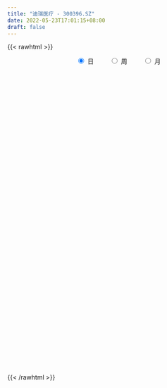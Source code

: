 ```yaml
---
title: "迪瑞医疗 - 300396.SZ"
date: 2022-05-23T17:01:15+08:00
draft: false
---
```

{{< rawhtml >}}
    <div style="text-align: center">
        <label style="padding: 1rem;"><input style="margin-right: .5rem" type="radio" name="period" value="D" checked onclick="period_change(this)">日</label>
        <label style="padding: 1rem;"><input style="margin-right: .5rem" type="radio" name="period" value="W" onclick="period_change(this)">周</label>
        <label style="padding: 1rem;"><input style="margin-right: .5rem" type="radio" name="period" value="M" onclick="period_change(this)">月</label>
    </div>
    <div id="chart" style="height: 700px;"></div> 
    <script type="text/javascript">
        const D_v = [7257.35,6778.0,8360.87,12954.2,11338.51,5155.0,7447.23,4219.0,8432.4,11023.16,9906.34,9368.0,16436.64,13452.0,11888.2,10692.67,8125.2,8620.92,28665.66,11866.35,17125.22,12879.77,15070.94,11634.76,6119.4,5406.65,6970.45,9305.87,8973.33,9279.66,7969.0,8245.27,7601.31,17278.46,8437.0,7790.98,7509.17,7647.89,5688.89,7703.19,12378.0,13039.78,13566.27,7744.97,5694.08,8370.0,5193.8,6069.0,4089.14,6138.2,6860.6,6197.15,11734.6,11663.48,9819.51,7599.2,23285.56,20901.38,32100.63,17534.76,14389.74,11152.2,6080.53,6958.47,11395.2,6858.7,11801.0,10191.74,9791.5,7309.68,5787.73,7986.0,10615.57,13599.67,7096.86,6911.44,6065.73,9034.75,8745.4,8825.59,6358.51,7097.0,9889.01,7315.0,5969.17,4907.74,8774.0,5400.16,21930.8,10942.52,7649.89,9624.45,5212.71,6608.21,4937.0,9986.4,4804.0,7523.0,4534.73,5415.21,3086.0,3855.48,5504.0,3489.25,3346.0,3415.0,6124.5,4088.0,4625.0,6211.0,5059.0,3876.1,11651.18,9709.4,6944.8,12100.5,7566.6,8884.96,5292.2,4414.8,7857.2,6540.76,6964.42,6943.26,6474.1,9912.18,8500.6,4175.0,4758.01,4466.2,6436.0,12172.4,8775.0,23789.41,43878.71,55615.28,74871.55,78359.59,68099.55,44151.08,26091.62,13916.0,18158.59,20166.07,22331.56,14635.12,21937.2,23279.18,11828.48,13537.8,14504.8,11820.0,18371.2,12351.0,10324.2,10756.0,32434.0,71288.46,101052.54,55811.13,42995.81,62057.28,37804.93,39250.35,40119.2,65615.42,57791.72,98259.17,127180.28,104447.66,93974.51,42490.61,183309.33,128972.24,50945.53,41441.0,21321.6,45958.8,41947.32,31629.0,31981.32,25986.0,29240.88,27405.32,14161.8,11184.0,19742.8,17899.0,20532.99,18218.8,16243.18,17036.61,23239.96,36661.71,25512.0,19714.56,16951.4,21208.59,25176.52,16554.79,21955.0,19403.96,19244.1,60788.61,59002.76,41473.96,35714.96,47551.8,25019.9,25851.25,26255.8,15254.95,45141.15,27470.0,21710.6,21550.8,14039.81,16075.8,19222.8,11923.0,12354.0,11806.0,9199.0,7295.6,15511.2,24760.4,12821.6,5713.4,6646.0,9718.4,9605.0,8233.0,12067.2,12371.2,13595.0,10281.1,15547.6,15233.58,11589.1,21252.65,14400.8,12307.44,15358.1,18584.8,14273.0,9590.0,6939.0,7059.37,8822.6,8486.05]
const D_histogram = [0.0,0.00437151,0.0256028467,0.0300075824,0.0010834707,-0.0153653406,-0.0324723956,-0.0396464188,-0.0320105669,-0.0048066202,0.0188817525,0.0297197613,0.0137560744,0.0404985808,0.0637899807,0.0735580837,0.0616875973,0.0467172169,0.1079249121,0.1266201718,0.1548681815,0.1335673225,0.101384671,0.0379466882,-0.0161750307,-0.048819947,-0.0649046952,-0.060684258,-0.0419053246,-0.0531809181,-0.0730091619,-0.0899722663,-0.0753273092,-0.1078374284,-0.1322155268,-0.1486409926,-0.1684547191,-0.1787587048,-0.1827927666,-0.1631235686,-0.1707384083,-0.1627571925,-0.1169683311,-0.0859921716,-0.0670045079,-0.0691371817,-0.0625402922,-0.0532278661,-0.0413038966,-0.020615877,-0.0133411787,-0.012910105,-0.0448414275,-0.0971953075,-0.1236457546,-0.1277248053,-0.0349521708,0.0358840423,0.1057683855,0.1360518798,0.1153660164,0.0686604047,0.0481431416,0.0347952226,0.0080542017,-0.0046380756,0.0195926442,0.0305513982,0.0076585433,0.0094031465,0.0022264322,0.0051453889,0.0129510195,0.0004064615,-0.0082821043,-0.0242902897,-0.0395244963,-0.0514703715,-0.0689079466,-0.0727620353,-0.0651816742,-0.0398342314,0.0062603122,0.0342101673,0.0479677804,0.0615720957,0.0499761186,0.0466915968,0.0927164825,0.1006531591,0.1013021907,0.0939276729,0.0797821242,0.0766303805,0.0663200183,0.032766803,-0.00218317,-0.0234079596,-0.0323113737,-0.0189117264,-0.0081466963,-0.0059605123,0.0022347786,0.0092945205,0.0101458417,0.0000181502,0.0128960203,0.0337452693,0.0379993072,0.0270749401,0.0109770668,0.0001135177,-0.0419997469,-0.0803365259,-0.1173043796,-0.1416362915,-0.1500681366,-0.1305193119,-0.1088381098,-0.0886234052,-0.0906072227,-0.070456245,-0.0398800765,-0.0049197355,0.0194798745,0.0563584091,0.0868714496,0.1033008839,0.102786342,0.1010169959,0.0976855,0.1067285858,0.1049415644,0.1268534157,0.1653723644,0.2182859425,0.3222610016,0.3365453939,0.3103283166,0.2351420321,0.1428790764,0.0814379653,0.0257580277,-0.0094109054,-0.0483659977,-0.0805219121,-0.0771909163,-0.0682086878,-0.071954194,-0.0903367969,-0.090558864,-0.0868383358,-0.1023417849,-0.1231048868,-0.1323939107,-0.1164717372,-0.1331801253,-0.0976855081,0.0020760852,0.057112495,0.0887588753,0.1415360051,0.1687303338,0.1697834201,0.1801747489,0.2158853743,0.2044748072,0.2121631354,0.2692262819,0.2789649757,0.1321744856,0.0529360894,0.1368575174,0.0420026521,-0.0643025185,-0.1765325038,-0.2466234622,-0.2681971604,-0.2301773798,-0.214986251,-0.2035610228,-0.1722949785,-0.1777026654,-0.2092372963,-0.2154508463,-0.2068913826,-0.1686279817,-0.1599551164,-0.1169504404,-0.0767512555,-0.0549209367,-0.0264777736,-0.0316965657,0.0106167018,0.0606963386,0.0924585362,0.1102257825,0.1174004727,0.1109104989,0.0793506136,0.0061093632,-0.0587989778,-0.0415574819,0.0474246594,0.0910840967,0.0495948279,-0.0010824426,0.0281034416,0.0470397276,0.0724917656,0.0347960957,0.0187678552,0.0381776198,-0.0010773468,-0.035475013,-0.0317589951,-0.0246981253,-0.0420198599,-0.0704294496,-0.0715918829,-0.1026772886,-0.1244890209,-0.1467191714,-0.136441179,-0.1047391716,-0.0393341507,-0.0301722127,-0.0279559161,-0.017381945,-0.0237822392,-0.0602154312,-0.0859839351,-0.1756351768,-0.2344947129,-0.2334203845,-0.2402536946,-0.172003656,-0.0885965265,-0.0209194653,0.0723270052,0.1261309497,0.1540196432,0.1670430294,0.1990418221,0.1865579315,0.1534423227,0.1247358174,0.0949079841,0.0842317563,0.0993287775]
const D_fast = [0.0,0.0054643875,0.0330964359,0.0450030672,0.0163498231,-0.0039403234,-0.0291654772,-0.0462511051,-0.0466178949,-0.0206156033,0.0077932076,0.0260611567,0.0135364883,0.05040364,0.089642535,0.1178001589,0.1213515718,0.1180604957,0.206249419,0.2565997216,0.3235647767,0.3356557483,0.3288192646,0.2748679538,0.2167024772,0.1718525742,0.1395416521,0.1285910249,0.1368936272,0.1123228042,0.0742422698,0.0347860988,0.0305992287,-0.0288702477,-0.0863022277,-0.1398879417,-0.2018153479,-0.2568090098,-0.3065412633,-0.3276529575,-0.3779523993,-0.4106604816,-0.394113703,-0.3846355864,-0.3823990496,-0.4018160188,-0.4108542024,-0.4148487429,-0.4132507475,-0.3977166971,-0.3937772935,-0.3965737461,-0.4397154255,-0.5163681324,-0.573730018,-0.6097402702,-0.5257056783,-0.4458984547,-0.3495720151,-0.2852755508,-0.2771199101,-0.3066604206,-0.3151418984,-0.3197910117,-0.3445184822,-0.3583702783,-0.3292413975,-0.310644794,-0.331623013,-0.3275276232,-0.3341477295,-0.3299424255,-0.3188990401,-0.3313419827,-0.3421010746,-0.3641818324,-0.3892971631,-0.4141106311,-0.4487751929,-0.4708197904,-0.4795348478,-0.4641459629,-0.4164863412,-0.3799839443,-0.3542343861,-0.3252370469,-0.3243389943,-0.315950617,-0.2467466106,-0.2136466443,-0.187672065,-0.1715646645,-0.1657646822,-0.1497588308,-0.1434891884,-0.1688507029,-0.2043464684,-0.231423248,-0.2484045055,-0.2397327898,-0.2310044338,-0.2303083778,-0.2215543923,-0.2121710203,-0.2087832386,-0.2189063926,-0.2028045174,-0.1735189511,-0.1597650864,-0.1639207184,-0.1772743251,-0.1881094947,-0.240722696,-0.2991436065,-0.3654375551,-0.4251785398,-0.4711274192,-0.4842084224,-0.4897367478,-0.4916778944,-0.5163135177,-0.5137766012,-0.4931704518,-0.4594400448,-0.430170466,-0.3792023293,-0.3269714263,-0.284716771,-0.2595347274,-0.2360498246,-0.2149599455,-0.1792347132,-0.1547863435,-0.1011611383,-0.0212990985,0.0861859652,0.2707262747,0.3691470155,0.4205120174,0.4041112409,0.3475680543,0.3064864345,0.2572460038,0.2197243444,0.1686777526,0.1163913602,0.1004246269,0.0923546835,0.0706206289,0.0296538267,0.0067920436,-0.0111970121,-0.0522859074,-0.1038252311,-0.1462127327,-0.1594084934,-0.2094119128,-0.1983386727,-0.098058058,-0.0287435245,0.0250925747,0.1132537056,0.1826306179,0.2261295592,0.2815645752,0.3712465441,0.4109546789,0.4716837909,0.5960535079,0.6755334456,0.5617865769,0.4957822031,0.6139180105,0.5295638082,0.407183008,0.2508198966,0.1190730727,0.0304500844,0.01092552,-0.0276299139,-0.0670949414,-0.0789026417,-0.128735995,-0.21257995,-0.2726562115,-0.3158195935,-0.319713188,-0.3510291018,-0.337262036,-0.3162506649,-0.3081505802,-0.2863268606,-0.2994697941,-0.2545023512,-0.1892486298,-0.1343717981,-0.0890481061,-0.0525232978,-0.0312856468,-0.0430078788,-0.1147217883,-0.1943298738,-0.1874777484,-0.0866394422,-0.0202089807,-0.0492995425,-0.1002474237,-0.0640356791,-0.0333394612,0.0102355182,-0.0187611278,-0.0300974046,-0.001143235,-0.0406675382,-0.0839339577,-0.0881576885,-0.0872713501,-0.1150980497,-0.1611150018,-0.1801754058,-0.2369301337,-0.2898641212,-0.3487740645,-0.3726063669,-0.3670891524,-0.3115176691,-0.3098987843,-0.3146714668,-0.3084429819,-0.3207888359,-0.3722758857,-0.4195403733,-0.5531004093,-0.6705836236,-0.7278643913,-0.794761125,-0.7695120005,-0.7082540026,-0.6458068077,-0.5344785859,-0.449141904,-0.3827482997,-0.3279641561,-0.2462049079,-0.2120493157,-0.2068043438,-0.2043268947,-0.2104277321,-0.2000460208,-0.1601168052]
const D_slow = [0.0,0.0010928775,0.0074935892,0.0149954848,0.0152663524,0.0114250173,0.0033069184,-0.0066046863,-0.014607328,-0.0158089831,-0.011088545,-0.0036586046,-0.000219586,0.0099050592,0.0258525543,0.0442420753,0.0596639746,0.0713432788,0.0983245068,0.1299795498,0.1686965952,0.2020884258,0.2274345936,0.2369212656,0.2328775079,0.2206725212,0.2044463474,0.1892752829,0.1787989517,0.1655037222,0.1472514317,0.1247583652,0.1059265379,0.0789671808,0.0459132991,0.0087530509,-0.0333606289,-0.078050305,-0.1237484967,-0.1645293889,-0.2072139909,-0.2479032891,-0.2771453719,-0.2986434148,-0.3153945417,-0.3326788372,-0.3483139102,-0.3616208767,-0.3719468509,-0.3771008201,-0.3804361148,-0.3836636411,-0.3948739979,-0.4191728248,-0.4500842635,-0.4820154648,-0.4907535075,-0.4817824969,-0.4553404006,-0.4213274306,-0.3924859265,-0.3753208253,-0.3632850399,-0.3545862343,-0.3525726839,-0.3537322028,-0.3488340417,-0.3411961922,-0.3392815563,-0.3369307697,-0.3363741617,-0.3350878144,-0.3318500596,-0.3317484442,-0.3338189703,-0.3398915427,-0.3497726668,-0.3626402596,-0.3798672463,-0.3980577551,-0.4143531737,-0.4243117315,-0.4227466535,-0.4141941116,-0.4022021665,-0.3868091426,-0.3743151129,-0.3626422137,-0.3394630931,-0.3142998034,-0.2889742557,-0.2654923374,-0.2455468064,-0.2263892113,-0.2098092067,-0.201617506,-0.2021632984,-0.2080152883,-0.2160931318,-0.2208210634,-0.2228577375,-0.2243478655,-0.2237891709,-0.2214655408,-0.2189290803,-0.2189245428,-0.2157005377,-0.2072642204,-0.1977643936,-0.1909956586,-0.1882513919,-0.1882230124,-0.1987229492,-0.2188070806,-0.2481331755,-0.2835422484,-0.3210592825,-0.3536891105,-0.380898638,-0.4030544893,-0.4257062949,-0.4433203562,-0.4532903753,-0.4545203092,-0.4496503406,-0.4355607383,-0.4138428759,-0.3880176549,-0.3623210694,-0.3370668205,-0.3126454455,-0.285963299,-0.2597279079,-0.228014554,-0.1866714629,-0.1320999773,-0.0515347269,0.0326016216,0.1101837007,0.1689692088,0.2046889779,0.2250484692,0.2314879761,0.2291352498,0.2170437504,0.1969132723,0.1776155432,0.1605633713,0.1425748228,0.1199906236,0.0973509076,0.0756413236,0.0500558774,0.0192796557,-0.0138188219,-0.0429367562,-0.0762317876,-0.1006531646,-0.1001341433,-0.0858560195,-0.0636663007,-0.0282822994,0.013900284,0.0563461391,0.1013898263,0.1553611699,0.2064798717,0.2595206555,0.326827226,0.3965684699,0.4296120913,0.4428461137,0.477060493,0.487561156,0.4714855264,0.4273524005,0.3656965349,0.2986472448,0.2411028998,0.1873563371,0.1364660814,0.0933923368,0.0489666704,-0.0033426537,-0.0572053652,-0.1089282109,-0.1510852063,-0.1910739854,-0.2203115955,-0.2394994094,-0.2532296436,-0.259849087,-0.2677732284,-0.265119053,-0.2499449683,-0.2268303343,-0.1992738886,-0.1699237705,-0.1421961457,-0.1223584924,-0.1208311515,-0.135530896,-0.1459202665,-0.1340641016,-0.1112930774,-0.0988943705,-0.0991649811,-0.0921391207,-0.0803791888,-0.0622562474,-0.0535572235,-0.0488652597,-0.0393208548,-0.0395901915,-0.0484589447,-0.0563986935,-0.0625732248,-0.0730781898,-0.0906855522,-0.1085835229,-0.134252845,-0.1653751003,-0.2020548931,-0.2361651879,-0.2623499808,-0.2721835184,-0.2797265716,-0.2867155507,-0.2910610369,-0.2970065967,-0.3120604545,-0.3335564383,-0.3774652325,-0.4360889107,-0.4944440068,-0.5545074305,-0.5975083445,-0.6196574761,-0.6248873424,-0.6068055911,-0.5752728537,-0.5367679429,-0.4950071855,-0.44524673,-0.3986072472,-0.3602466665,-0.3290627121,-0.3053357161,-0.284277777,-0.2594455827]
const D_data = [['2021-05-12', 20.9697, 21.1654, 20.725, 21.2143],['2021-05-13', 21.0382, 21.2339, 20.862, 21.4687],['2021-05-14', 21.3219, 21.5274, 21.136, 21.6448],['2021-05-17', 21.4687, 21.41, 21.2143, 21.8014],['2021-05-18', 21.41, 20.9403, 20.5489, 21.4296],['2021-05-19', 21.0969, 20.9697, 20.7152, 21.0969],['2021-05-20', 20.9599, 20.8522, 20.8033, 21.2143],['2021-05-21', 20.8522, 20.8816, 20.8229, 21.0969],['2021-05-24', 20.8816, 21.0382, 20.7152, 21.3317],['2021-05-25', 20.9501, 21.3611, 20.9501, 21.4785],['2021-05-26', 21.4589, 21.4589, 21.3317, 21.8112],['2021-05-27', 21.4883, 21.41, 21.3709, 21.6448],['2021-05-28', 21.5372, 21.0773, 21.0186, 21.8405],['2021-05-31', 21.0773, 21.6644, 20.9697, 21.7133],['2021-06-01', 21.8503, 21.8014, 21.6253, 21.8699],['2021-06-02', 21.821, 21.7818, 21.6448, 21.9775],['2021-06-03', 21.8405, 21.5666, 21.5274, 21.8699],['2021-06-04', 21.5763, 21.5078, 21.136, 21.821],['2021-06-07', 21.7231, 22.6625, 21.5763, 22.8876],['2021-06-08', 22.6234, 22.457, 22.2222, 22.6527],['2021-06-09', 22.457, 22.8386, 22.1243, 23.0833],['2021-06-10', 22.8876, 22.3787, 22.2417, 22.9463],['2021-06-11', 22.32, 22.2222, 21.7525, 22.4864],['2021-06-15', 22.2, 21.66, 21.58, 22.29],['2021-06-16', 21.55, 21.5, 21.49, 21.89],['2021-06-17', 21.57, 21.54, 21.33, 21.63],['2021-06-18', 21.45, 21.6, 21.41, 21.74],['2021-06-21', 21.59, 21.8, 21.35, 21.95],['2021-06-22', 21.96, 22.03, 21.61, 22.27],['2021-06-23', 22.09, 21.66, 21.63, 22.09],['2021-06-24', 21.59, 21.44, 21.34, 21.6],['2021-06-25', 21.34, 21.33, 21.2, 21.43],['2021-06-28', 21.54, 21.67, 21.23, 21.78],['2021-06-29', 21.65, 20.97, 20.8, 21.8],['2021-06-30', 20.97, 20.83, 20.71, 21.05],['2021-07-01', 20.83, 20.71, 20.62, 21.03],['2021-07-02', 20.64, 20.44, 20.28, 20.72],['2021-07-05', 20.51, 20.33, 20.08, 20.63],['2021-07-06', 20.28, 20.21, 20.11, 20.36],['2021-07-07', 20.25, 20.39, 20.2, 20.73],['2021-07-08', 20.45, 19.92, 19.89, 20.45],['2021-07-09', 19.92, 19.95, 19.69, 20.04],['2021-07-12', 19.96, 20.42, 19.87, 20.65],['2021-07-13', 20.49, 20.32, 20.2, 20.56],['2021-07-14', 20.45, 20.2, 20.16, 20.45],['2021-07-15', 20.26, 19.88, 19.8, 20.26],['2021-07-16', 19.88, 19.9, 19.8, 20.04],['2021-07-19', 19.81, 19.88, 19.41, 20.22],['2021-07-20', 19.95, 19.88, 19.73, 19.95],['2021-07-21', 19.88, 20.0, 19.84, 20.16],['2021-07-22', 20.01, 19.84, 19.7, 20.01],['2021-07-23', 19.72, 19.71, 19.7, 19.84],['2021-07-26', 19.62, 19.14, 18.75, 19.7],['2021-07-27', 19.14, 18.54, 18.4, 19.14],['2021-07-28', 18.54, 18.5, 18.01, 18.75],['2021-07-29', 18.4, 18.53, 18.4, 18.79],['2021-07-30', 18.5, 19.85, 18.13, 20.17],['2021-08-02', 19.97, 19.95, 19.55, 20.33],['2021-08-03', 19.74, 20.31, 19.58, 20.72],['2021-08-04', 20.35, 20.12, 19.75, 20.35],['2021-08-05', 19.98, 19.55, 19.5, 20.23],['2021-08-06', 19.6, 19.06, 18.88, 19.61],['2021-08-09', 18.93, 19.2, 18.93, 19.29],['2021-08-10', 19.2, 19.18, 18.97, 19.2],['2021-08-11', 19.18, 18.87, 18.87, 19.18],['2021-08-12', 18.81, 18.89, 18.78, 19.07],['2021-08-13', 19.05, 19.34, 18.89, 19.45],['2021-08-16', 19.34, 19.24, 19.0, 19.39],['2021-08-17', 19.3, 18.75, 18.7, 19.3],['2021-08-18', 18.65, 18.96, 18.52, 19.0],['2021-08-19', 18.95, 18.79, 18.74, 19.06],['2021-08-20', 18.65, 18.86, 18.35, 18.95],['2021-08-23', 18.86, 18.91, 18.61, 19.08],['2021-08-24', 18.7, 18.6, 18.43, 18.9],['2021-08-25', 18.51, 18.54, 18.4, 18.69],['2021-08-26', 18.52, 18.32, 18.26, 18.61],['2021-08-27', 18.33, 18.17, 18.1, 18.34],['2021-08-30', 18.15, 18.05, 17.99, 18.25],['2021-08-31', 17.95, 17.8, 17.58, 18.08],['2021-09-01', 17.74, 17.8, 17.48, 17.88],['2021-09-02', 17.76, 17.84, 17.66, 17.92],['2021-09-03', 17.84, 18.05, 17.7, 18.12],['2021-09-06', 18.04, 18.43, 17.92, 18.55],['2021-09-07', 18.37, 18.36, 18.19, 18.45],['2021-09-08', 18.35, 18.27, 18.2, 18.45],['2021-09-09', 18.24, 18.33, 18.24, 18.44],['2021-09-10', 18.31, 18.01, 17.91, 18.32],['2021-09-13', 18.01, 18.06, 17.97, 18.25],['2021-09-14', 18.14, 18.8, 18.13, 18.95],['2021-09-15', 18.8, 18.5, 18.34, 18.8],['2021-09-16', 18.78, 18.47, 18.36, 18.78],['2021-09-17', 18.5, 18.39, 18.1, 18.53],['2021-09-22', 18.18, 18.28, 18.13, 18.47],['2021-09-23', 18.2, 18.4, 18.2, 18.46],['2021-09-24', 18.57, 18.3, 18.18, 18.58],['2021-09-27', 18.3, 17.9, 17.8, 18.35],['2021-09-28', 17.9, 17.68, 17.63, 18.07],['2021-09-29', 18.17, 17.66, 17.3, 18.17],['2021-09-30', 17.56, 17.68, 17.56, 17.98],['2021-10-08', 17.68, 17.92, 17.64, 18.05],['2021-10-11', 17.99, 17.91, 17.8, 18.1],['2021-10-12', 17.89, 17.8, 17.67, 17.92],['2021-10-13', 17.78, 17.87, 17.48, 17.95],['2021-10-14', 17.8, 17.87, 17.65, 18.08],['2021-10-15', 17.86, 17.79, 17.65, 17.86],['2021-10-18', 17.63, 17.6, 17.49, 17.78],['2021-10-19', 17.51, 17.87, 17.51, 18.15],['2021-10-20', 17.99, 18.05, 17.76, 18.05],['2021-10-21', 18.05, 17.91, 17.86, 18.08],['2021-10-22', 17.91, 17.7, 17.55, 17.92],['2021-10-25', 17.7, 17.55, 17.4, 17.85],['2021-10-26', 17.55, 17.52, 17.42, 17.58],['2021-10-27', 17.64, 16.94, 16.62, 17.64],['2021-10-28', 16.9, 16.69, 16.31, 16.9],['2021-10-29', 16.72, 16.39, 16.32, 16.77],['2021-11-01', 16.39, 16.24, 16.01, 16.47],['2021-11-02', 16.2, 16.19, 16.1, 16.47],['2021-11-03', 16.19, 16.41, 16.11, 16.6],['2021-11-04', 16.37, 16.4, 16.2, 16.46],['2021-11-05', 16.47, 16.36, 16.31, 16.5],['2021-11-08', 16.36, 16.0, 15.98, 16.37],['2021-11-09', 16.0, 16.2, 15.9, 16.23],['2021-11-10', 16.22, 16.36, 16.0, 16.37],['2021-11-11', 16.21, 16.51, 16.21, 16.51],['2021-11-12', 16.51, 16.48, 16.36, 16.53],['2021-11-15', 16.53, 16.77, 16.39, 16.87],['2021-11-16', 16.8, 16.87, 16.71, 17.04],['2021-11-17', 16.82, 16.84, 16.7, 16.9],['2021-11-18', 16.71, 16.7, 16.68, 16.87],['2021-11-19', 16.7, 16.71, 16.57, 16.8],['2021-11-22', 16.8, 16.71, 16.57, 16.9],['2021-11-23', 16.72, 16.92, 16.72, 17.15],['2021-11-24', 17.0, 16.85, 16.64, 17.0],['2021-11-25', 16.88, 17.26, 16.85, 17.44],['2021-11-26', 17.24, 17.72, 16.68, 18.07],['2021-11-29', 18.28, 18.28, 17.66, 18.79],['2021-11-30', 17.9, 19.55, 17.68, 19.8],['2021-12-01', 19.2, 19.01, 19.0, 20.41],['2021-12-02', 19.06, 18.74, 18.65, 20.2],['2021-12-03', 18.4, 18.09, 17.99, 18.7],['2021-12-06', 18.05, 17.6, 17.58, 18.28],['2021-12-07', 17.6, 17.69, 17.49, 17.86],['2021-12-08', 17.59, 17.52, 17.24, 17.68],['2021-12-09', 17.51, 17.57, 17.4, 17.85],['2021-12-10', 17.55, 17.33, 17.21, 17.56],['2021-12-13', 17.47, 17.2, 17.17, 17.47],['2021-12-14', 17.3, 17.53, 17.24, 17.69],['2021-12-15', 17.57, 17.6, 17.24, 17.69],['2021-12-16', 17.44, 17.42, 17.33, 17.57],['2021-12-17', 17.51, 17.13, 17.08, 17.52],['2021-12-20', 17.12, 17.25, 17.11, 17.49],['2021-12-21', 17.33, 17.25, 16.95, 17.43],['2021-12-22', 17.0, 16.91, 16.77, 17.12],['2021-12-23', 16.83, 16.66, 16.58, 16.99],['2021-12-24', 16.7, 16.62, 16.55, 16.91],['2021-12-27', 16.63, 16.85, 16.52, 17.05],['2021-12-28', 16.93, 16.33, 16.29, 17.03],['2021-12-29', 16.4, 16.93, 16.36, 17.73],['2021-12-30', 17.0, 18.05, 17.0, 18.47],['2021-12-31', 18.5, 17.92, 17.73, 18.56],['2022-01-04', 17.73, 17.91, 17.59, 18.15],['2022-01-05', 17.83, 18.49, 17.37, 18.51],['2022-01-06', 18.28, 18.51, 18.21, 18.71],['2022-01-07', 18.41, 18.4, 18.3, 19.0],['2022-01-10', 18.5, 18.7, 18.5, 19.16],['2022-01-11', 18.6, 19.32, 18.31, 19.5],['2022-01-12', 19.16, 18.99, 18.59, 19.55],['2022-01-13', 19.32, 19.42, 19.11, 20.21],['2022-01-14', 19.15, 20.45, 19.01, 21.0],['2022-01-17', 21.34, 20.31, 19.85, 21.7],['2022-01-18', 19.62, 18.2, 18.13, 19.65],['2022-01-19', 17.93, 18.57, 17.87, 18.64],['2022-01-20', 18.9, 20.77, 18.75, 22.28],['2022-01-21', 19.6, 18.64, 18.58, 19.8],['2022-01-24', 18.5, 18.01, 17.92, 18.83],['2022-01-25', 17.81, 17.31, 17.2, 18.07],['2022-01-26', 17.43, 17.23, 17.12, 17.68],['2022-01-27', 17.35, 17.43, 16.8, 17.99],['2022-01-28', 17.53, 18.06, 17.3, 18.35],['2022-02-07', 18.06, 17.77, 17.61, 18.33],['2022-02-08', 17.71, 17.65, 17.28, 17.94],['2022-02-09', 17.55, 17.88, 17.45, 17.89],['2022-02-10', 17.84, 17.36, 17.2, 17.84],['2022-02-11', 17.23, 16.78, 16.71, 17.33],['2022-02-14', 16.52, 16.82, 16.51, 17.08],['2022-02-15', 16.72, 16.83, 16.61, 16.95],['2022-02-16', 16.83, 17.16, 16.81, 17.28],['2022-02-17', 17.07, 16.76, 16.7, 17.22],['2022-02-18', 16.71, 17.19, 16.65, 17.37],['2022-02-21', 17.18, 17.27, 16.93, 17.36],['2022-02-22', 17.13, 17.12, 16.84, 17.26],['2022-02-23', 17.05, 17.27, 17.03, 17.43],['2022-02-24', 17.27, 16.85, 16.72, 17.37],['2022-02-25', 17.06, 17.5, 17.01, 17.72],['2022-02-28', 17.45, 17.84, 17.22, 17.85],['2022-03-01', 17.84, 17.86, 17.51, 17.99],['2022-03-02', 17.72, 17.87, 17.54, 18.11],['2022-03-03', 17.87, 17.87, 17.76, 18.09],['2022-03-04', 17.9, 17.77, 17.63, 18.28],['2022-03-07', 17.75, 17.41, 17.33, 17.89],['2022-03-08', 17.41, 16.62, 16.56, 17.61],['2022-03-09', 16.62, 16.31, 15.71, 16.83],['2022-03-10', 16.6, 17.15, 16.59, 17.29],['2022-03-11', 17.05, 18.32, 17.05, 18.52],['2022-03-14', 18.9, 18.15, 17.86, 18.9],['2022-03-15', 18.26, 17.13, 17.0, 18.26],['2022-03-16', 17.26, 16.77, 16.1, 17.46],['2022-03-17', 16.85, 17.71, 16.85, 18.1],['2022-03-18', 17.47, 17.73, 17.42, 17.9],['2022-03-21', 17.7, 17.97, 17.4, 18.18],['2022-03-22', 17.96, 17.18, 16.96, 17.96],['2022-03-23', 17.16, 17.32, 17.05, 17.41],['2022-03-24', 17.21, 17.79, 16.84, 18.02],['2022-03-25', 17.7, 17.01, 17.01, 17.78],['2022-03-28', 17.1, 16.85, 16.46, 17.1],['2022-03-29', 17.0, 17.21, 16.71, 17.43],['2022-03-30', 17.36, 17.25, 16.88, 17.36],['2022-03-31', 17.11, 16.88, 16.85, 17.28],['2022-04-01', 16.9, 16.56, 16.49, 16.9],['2022-04-06', 16.67, 16.75, 16.64, 16.97],['2022-04-07', 16.73, 16.2, 16.18, 16.78],['2022-04-08', 16.41, 16.06, 15.91, 16.42],['2022-04-11', 16.14, 15.8, 15.64, 16.14],['2022-04-12', 15.79, 16.03, 15.63, 16.03],['2022-04-13', 15.89, 16.28, 15.64, 16.53],['2022-04-14', 16.38, 16.87, 16.07, 17.08],['2022-04-15', 16.84, 16.3, 16.25, 16.84],['2022-04-18', 16.34, 16.18, 16.02, 16.34],['2022-04-19', 16.28, 16.26, 16.01, 16.3],['2022-04-20', 16.28, 16.0, 15.91, 16.3],['2022-04-21', 16.0, 15.43, 15.37, 16.09],['2022-04-22', 15.43, 15.29, 15.07, 15.55],['2022-04-25', 15.2, 14.02, 14.0, 15.21],['2022-04-26', 14.0, 13.78, 13.71, 14.22],['2022-04-27', 13.75, 14.12, 13.35, 14.32],['2022-04-28', 14.01, 13.74, 13.56, 14.19],['2022-04-29', 13.99, 14.6, 13.9, 14.76],['2022-05-05', 14.7, 15.01, 14.3, 15.24],['2022-05-06', 14.7, 15.09, 14.61, 15.31],['2022-05-09', 15.49, 15.78, 15.04, 15.91],['2022-05-10', 15.59, 15.68, 15.48, 15.82],['2022-05-11', 15.73, 15.61, 15.57, 16.06],['2022-05-12', 15.39, 15.59, 15.28, 15.73],['2022-05-13', 16.08, 16.03, 15.62, 16.27],['2022-05-16', 16.48, 15.62, 15.59, 16.48],['2022-05-17', 15.79, 15.32, 15.17, 15.79],['2022-05-18', 15.42, 15.27, 15.11, 15.44],['2022-05-19', 15.15, 15.14, 15.0, 15.16],['2022-05-20', 15.14, 15.3, 15.13, 15.37],['2022-05-23', 15.4, 15.67, 15.31, 15.67]]
const W_v = [45630.07,32357.53,26898.98,20586.28,35195.85,40910.18,35594.73,38157.93,47489.53,43925.54,26233.38,33865.54,91803.26,76833.07,50544.34,60038.04,47254.27,46877.12,44563.03,23113.9,27931.21,18345.62,17302.21,118154.53,139553.74,77762.13,72252.3,47717.92,52246.21,44372.6,19269.09,7438.74,30432.86,43533.18,35290.06,42192.91,51729.33,38846.84,62875.53,58247.49,51699.14,28830.8,73887.08,50723.6,75374.75,71864.24,57143.26,50953.88,151427.48,72634.19,57273.7,56503.14,73343.72,54550.65,49254.79,33758.01,27367.25,27755.79,60483.7,44724.66,26206.08,35327.32,82201.23,151297.16,192534.28,146611.76,147921.81,118907.47,122634.24,113250.55,60114.91,95860.0,53889.26,67769.19,44834.35,23296.67,47055.57,43250.75,50500.61,75213.55,101459.34,107435.19,144359.7,164145.5,109793.08,96380.31,88423.86,117474.66,181557.37,124601.51,135271.23,80695.29,138399.23,120853.6,82159.43,55386.9,45223.08,58208.03,96978.38,78561.17,80923.62,99605.48,90316.97,55415.41,59373.87,54106.3,70700.43,84357.8,113251.17,137408.76,80802.45,103467.72,73503.57,9838.24,56541.93,101210.52,120646.67,92525.03,129999.22,131284.96,274291.3,229032.93,131948.07,130781.98,162013.78,141103.85,129942.25,196169.58,352822.47,267458.29,394418.99,227519.37,419160.47,552933.3199999999,358318.95,259903.01,236520.18,354258.6,322136.84,205456.61,292621.84,312288.59,118761.72,171736.02,231021.65,210915.34,183970.93,299588.41,223723.06,244529.78,152694.88,492203.76,364526.35,409367.56,251672.67,193561.72,278296.86,172067.27,41533.9,339310.75,155892.15,109517.53,145620.05,134108.52,59279.2,26736.0,180244.66,174178.8,122337.42,98938.28,77652.48,71684.63,74185.67,71744.2,78091.32,62621.95,72204.05,40633.24,84501.37,117380.14,109461.2,87593.14,78284.93,31779.8,27867.88,74846.66,49622.8,52753.66,49999.14,98535.83,94489.06,71934.49,58976.59,78266.06,214093.87,59400.77,44752.16,41113.94,55166.54,52778.99,85607.94,30131.26,43773.13,48616.92,46457.75,40569.12,29354.09,64102.35,96078.71,43093.9,41066.65,44289.27,40061.25,36854.92,55547.82,16757.92,26848.13,5415.21,19280.73,24463.5,37240.48,38259.06,34779.74,31811.99,95051.52,321097.05,100663.84,85217.78,67371.2,271342.13,182108.37,388965.79,553194.35,201614.25,146242.52,83520.59,111400.26,108563.07,137946.46,208763.38,139973.15,92599.81,36083.0,69587.8,39915.8,63862.1,26822.68,81903.79,46683.97,8486.05]
const W_histogram = [0.0,-0.0892426211,-0.1140866049,-0.122882444,-0.08073714,-0.0365573984,-0.0202024005,0.0396065755,0.0832784142,0.1780594414,0.1900211042,0.1941321354,0.2553590423,0.2981711068,0.318227319,0.3461244893,0.3458354581,0.3241201177,0.2339746866,0.1499117518,0.0438723435,-0.0134233523,-0.0547150704,0.0656021426,0.2008051858,0.2047588344,0.1553023947,0.0623296505,-0.0870226727,-0.2597091454,-0.3229195909,-0.344644299,-0.3119004251,-0.206219226,-0.1620707539,-0.1929345759,-0.0507941321,0.0136294731,0.1403903932,0.1194454902,0.1905420365,0.2199511434,0.2321394949,0.2015103437,0.1430269404,-0.0442811421,-0.1943388992,-0.3265434215,-0.5695798821,-0.6650985413,-0.7396881449,-0.675471733,-0.5957381735,-0.4994897835,-0.4976738602,-0.407501061,-0.3798265695,-0.3360693916,-0.3125798078,-0.2530835437,-0.2101796293,-0.1434204593,0.0269835081,-0.1921745882,-0.3847826144,-0.4681146599,-0.4414942351,-0.403987078,-0.2754413479,-0.2250419492,-0.1615006368,-0.0902855313,-0.0604182748,-0.0482904762,-0.0508065518,-0.011218443,0.0461113014,0.0994338763,0.1586335459,0.2408731588,0.3014676437,0.3782573401,0.4777197722,0.5412602592,0.5879318543,0.6268424834,0.628000286,0.6676550528,0.7176276552,0.7529960578,0.6999910717,0.6642224201,0.5597696625,0.415260642,0.2540482016,0.1426135332,-0.00596103,-0.1022568357,-0.0536926557,-0.0064841165,0.0270443918,0.1124333935,0.0785017233,0.0305856472,-0.0590594943,-0.1340133431,-0.1149481437,-0.0822549401,-0.0840533322,-0.0223389551,0.0106887437,-0.0431557225,-0.1210682615,-0.1730810018,-0.139815523,-0.0990883467,-0.1001445776,-0.1026959631,-0.0508824247,-0.0567091711,0.0281171789,-0.0251795975,-0.0553863553,-0.0504890745,-0.0194551277,0.0172204317,0.0212894615,0.0956060747,0.1933547045,0.1250521237,0.1390793989,0.0919570529,0.1924926238,0.345068574,0.3975820487,0.3135262408,0.2159183067,0.2908392147,0.1690134822,0.1282363018,0.0644163651,-0.0143107301,-0.0737987021,-0.0038097944,0.1119359379,0.1505467164,0.2604119521,0.4572398392,0.6216603142,0.6414476961,0.7360698175,0.76479832,0.8039238617,0.6071450717,0.3713442324,0.250624445,0.1041269252,0.0238494388,-0.0357469264,-0.2234285984,-0.3292981959,-0.4387839314,-0.38955578,-0.323092239,-0.3066540816,-0.2680310901,-0.192557656,-0.1793188878,-0.2428338651,-0.2706419517,-0.3208308409,-0.4097842779,-0.4918402503,-0.450491253,-0.5221482251,-0.6059925088,-0.6267455097,-0.6173078158,-0.5530628698,-0.4016196937,-0.2075428083,-0.2799547104,-0.4181703461,-0.4770234673,-0.4732182712,-0.4779729929,-0.4661475342,-0.487196123,-0.4017445396,-0.2150118041,-0.0771367878,0.0480479462,0.0799195761,0.1538660305,0.2299693905,0.1355556047,0.088781127,0.0191622996,-0.0074665002,0.0092473471,0.0703481167,0.0706077189,0.0550352992,-0.0093363813,-0.0753716781,-0.1107364587,-0.1337057558,-0.1263371439,-0.1594020727,-0.1474284335,-0.1560185755,-0.1900934993,-0.2015461969,-0.1926545744,-0.1442351222,-0.1032441808,-0.1026461463,-0.0722798111,-0.0482949306,-0.0269043687,-0.0860574335,-0.1107100298,-0.1026210907,-0.06718059,0.0334763861,0.1288135761,0.1434111419,0.1420484757,0.1106464455,0.177320256,0.2492363192,0.420293838,0.3972300658,0.3312942289,0.1965160268,0.1330580121,0.1109436505,0.1130963915,0.1479576085,0.1284030198,0.0671777895,0.0001213934,-0.0702658171,-0.0916656825,-0.1608025679,-0.2354476687,-0.2337907167,-0.1551451711,-0.1385892876,-0.0913025848]
const W_fast = [0.0,-0.1115532764,-0.1649189114,-0.2044353615,-0.1824743425,-0.1474339505,-0.1361295527,-0.0664189328,-0.0019274906,0.137368397,0.1968353358,0.2494794008,0.3745460683,0.4919009095,0.5915139514,0.705942244,0.7921120774,0.8514267664,0.8197750069,0.7731900101,0.6781186877,0.6174671538,0.5624966682,0.6992144168,0.8846187565,0.9397621137,0.9291312726,0.851740941,0.6806329497,0.4430191907,0.2990788474,0.1911930645,0.1459618322,0.2000882247,0.2037190083,0.1246215424,0.2540634532,0.3218944266,0.4837529451,0.4926694146,0.61140147,0.6957983628,0.766021588,0.7857700228,0.7630433546,0.5646649865,0.3660225046,0.152182127,-0.2332493042,-0.4950425987,-0.7545542385,-0.8592057599,-0.9284067438,-0.9570307996,-1.0796333414,-1.0913358075,-1.1586179584,-1.1988781283,-1.2535334965,-1.2573081183,-1.2669491113,-1.2360450561,-1.0588952116,-1.326096955,-1.6149006348,-1.8152613453,-1.8990144793,-1.9625040916,-1.9028186985,-1.9086797871,-1.8855136339,-1.8368699112,-1.8221072234,-1.8220520439,-1.8372697574,-1.8004862594,-1.7316286896,-1.6534476456,-1.5545895895,-1.412131687,-1.2761702912,-1.1048162598,-0.8859238847,-0.6870683328,-0.4934137741,-0.2977925242,-0.13963465,0.0669338799,0.2963133961,0.5199308132,0.641923595,0.7722105484,0.8077002065,0.7670063465,0.6693059565,0.5935246714,0.4434598506,0.3215998361,0.3567408522,0.4023283622,0.4426179685,0.5561153185,0.5418090791,0.5015394149,0.3971293997,0.2886722152,0.2790003787,0.2911298473,0.2683181221,0.3244477605,0.3601476451,0.2955142483,0.1873346439,0.0920516531,0.0903632512,0.1063183408,0.0802259656,0.0520005893,0.0910935215,0.0710894823,0.162945127,0.1033534512,0.0593001046,0.0515751168,0.0777452817,0.118725949,0.1281173442,0.2263354761,0.372422782,0.3353832321,0.384180357,0.3600472742,0.5087060011,0.7475490948,0.8994580816,0.8937838339,0.8501554765,0.9977861882,0.9182138263,0.9094957213,0.8617798759,0.7794750981,0.7015374506,0.7705739097,0.9143036265,0.9905510841,1.1655193077,1.4766571547,1.7964927082,1.9766420142,2.2552815899,2.4752096724,2.7153161795,2.6703236574,2.5273588762,2.4692952,2.3488294116,2.2745142849,2.2059811881,1.9624423665,1.77424822,1.5550665016,1.506905708,1.4925961893,1.4323708263,1.4039860453,1.4313200654,1.3997291117,1.2755056681,1.1800370935,1.0496404942,0.8582409876,0.6532249527,0.5819511367,0.3797571084,0.1444146975,-0.0330246808,-0.177913941,-0.2519347124,-0.2008964597,-0.0587052764,-0.2011058561,-0.4438640784,-0.6219730664,-0.736472438,-0.860720408,-0.9654318328,-1.1082794524,-1.1232640039,-0.9902842194,-0.8716934001,-0.7344966795,-0.6826451556,-0.5702321935,-0.4366364859,-0.4971613705,-0.5217405665,-0.5865688189,-0.6150642439,-0.5960385598,-0.517350761,-0.4994392291,-0.501252824,-0.5679585998,-0.6528368161,-0.7158857114,-0.7722814474,-0.7964971215,-0.8694125685,-0.8942960376,-0.9418908235,-1.0234891222,-1.085328369,-1.1246003901,-1.1122397185,-1.0970598222,-1.1221233243,-1.1098269419,-1.097915794,-1.0832513243,-1.1639187475,-1.2162488512,-1.2338151848,-1.2151698316,-1.106143759,-0.978603175,-0.9281528237,-0.894003371,-0.8977437898,-0.7867399153,-0.6525147724,-0.376383794,-0.3001400498,-0.2832523294,-0.3689015248,-0.3990950366,-0.3934734855,-0.3630466466,-0.2911960275,-0.2786498612,-0.3230806442,-0.3901066919,-0.4780603567,-0.5223766428,-0.6317141701,-0.7652211881,-0.8220119152,-0.7821526625,-0.8002441008,-0.7757830442]
const W_slow = [0.0,-0.0223106553,-0.0508323065,-0.0815529175,-0.1017372025,-0.1108765521,-0.1159271522,-0.1060255083,-0.0852059048,-0.0406910444,0.0068142316,0.0553472654,0.119187026,0.1937298027,0.2732866324,0.3598177548,0.4462766193,0.5273066487,0.5858003204,0.6232782583,0.6342463442,0.6308905061,0.6172117385,0.6336122742,0.6838135706,0.7350032792,0.7738288779,0.7894112905,0.7676556224,0.702728336,0.6219984383,0.5358373635,0.4578622573,0.4063074508,0.3657897623,0.3175561183,0.3048575853,0.3082649535,0.3433625519,0.3732239244,0.4208594335,0.4758472194,0.5338820931,0.584259679,0.6200164141,0.6089461286,0.5603614038,0.4787255485,0.3363305779,0.1700559426,-0.0148660936,-0.1837340269,-0.3326685703,-0.4575410161,-0.5819594812,-0.6838347464,-0.7787913888,-0.8628087367,-0.9409536887,-1.0042245746,-1.0567694819,-1.0926245968,-1.0858787197,-1.1339223668,-1.2301180204,-1.3471466854,-1.4575202441,-1.5585170136,-1.6273773506,-1.6836378379,-1.7240129971,-1.7465843799,-1.7616889486,-1.7737615677,-1.7864632056,-1.7892678164,-1.777739991,-1.752881522,-1.7132231355,-1.6530048458,-1.5776379349,-1.4830735998,-1.3636436568,-1.228328592,-1.0813456284,-0.9246350076,-0.7676349361,-0.6007211729,-0.4213142591,-0.2330652446,-0.0580674767,0.1079881283,0.247930544,0.3517457045,0.4152577549,0.4509111382,0.4494208807,0.4238566718,0.4104335078,0.4088124787,0.4155735767,0.443681925,0.4633073559,0.4709537677,0.4561888941,0.4226855583,0.3939485224,0.3733847874,0.3523714543,0.3467867155,0.3494589015,0.3386699708,0.3084029054,0.265132655,0.2301787742,0.2054066875,0.1803705431,0.1546965524,0.1419759462,0.1277986534,0.1348279481,0.1285330487,0.1146864599,0.1020641913,0.0972004094,0.1015055173,0.1068278827,0.1307294013,0.1790680775,0.2103311084,0.2451009581,0.2680902213,0.3162133773,0.4024805208,0.5018760329,0.5802575931,0.6342371698,0.7069469735,0.749200344,0.7812594195,0.7973635108,0.7937858282,0.7753361527,0.7743837041,0.8023676886,0.8400043677,0.9051073557,1.0194173155,1.174832394,1.3351943181,1.5192117724,1.7104113524,1.9113923178,2.0631785858,2.1560146439,2.2186707551,2.2447024864,2.2506648461,2.2417281145,2.1858709649,2.1035464159,1.9938504331,1.8964614881,1.8156884283,1.7390249079,1.6720171354,1.6238777214,1.5790479994,1.5183395332,1.4506790452,1.370471335,1.2680252655,1.145065203,1.0324423897,0.9019053335,0.7504072063,0.5937208289,0.4393938749,0.3011281574,0.200723234,0.1488375319,0.0788488543,-0.0256937322,-0.1449495991,-0.2632541668,-0.3827474151,-0.4992842986,-0.6210833294,-0.7215194643,-0.7752724153,-0.7945566123,-0.7825446257,-0.7625647317,-0.724098224,-0.6666058764,-0.6327169752,-0.6105216935,-0.6057311186,-0.6075977436,-0.6052859069,-0.5876988777,-0.570046948,-0.5562881232,-0.5586222185,-0.577465138,-0.6051492527,-0.6385756916,-0.6701599776,-0.7100104958,-0.7468676042,-0.785872248,-0.8333956229,-0.8837821721,-0.9319458157,-0.9680045963,-0.9938156414,-1.019477178,-1.0375471308,-1.0496208634,-1.0563469556,-1.077861314,-1.1055388214,-1.1311940941,-1.1479892416,-1.1396201451,-1.1074167511,-1.0715639656,-1.0360518467,-1.0083902353,-0.9640601713,-0.9017510915,-0.796677632,-0.6973701156,-0.6145465584,-0.5654175516,-0.5321530486,-0.504417136,-0.4761430381,-0.439153636,-0.407052881,-0.3902584337,-0.3902280853,-0.4077945396,-0.4307109602,-0.4709116022,-0.5297735194,-0.5882211986,-0.6270074914,-0.6616548132,-0.6844804594]
const W_data = [['2017-07-14', 17.6747, 18.4493, 17.4356, 19.2187],['2017-07-21', 18.4493, 17.0509, 16.9417, 18.5429],['2017-07-28', 17.3524, 17.4616, 17.0041, 17.7007],['2017-08-04', 17.4408, 17.4668, 17.1133, 17.6487],['2017-08-11', 17.5344, 18.101, 17.4668, 18.3245],['2017-08-18', 18.0646, 18.2985, 18.049, 19.0939],['2017-08-25', 17.8567, 18.075, 17.42, 18.2361],['2017-09-01', 18.0906, 18.8184, 18.0906, 18.8444],['2017-09-08', 18.8236, 18.9327, 18.6988, 19.411],['2017-09-15', 18.9327, 20.0452, 18.8704, 20.0556],['2017-09-22', 19.9932, 19.4422, 19.1615, 19.9984],['2017-09-29', 19.7541, 19.5462, 19.1771, 19.936],['2017-10-13', 19.5929, 20.6326, 19.5929, 21.3136],['2017-10-20', 20.7678, 20.9289, 20.17, 21.0537],['2017-10-27', 21.3708, 21.0953, 20.6378, 21.3708],['2017-11-03', 21.0953, 21.6359, 20.2947, 21.6671],['2017-11-10', 21.5528, 21.6931, 21.3552, 22.0154],['2017-11-17', 21.5787, 21.7035, 21.4696, 22.5405],['2017-11-24', 21.5995, 20.8458, 20.3623, 21.8959],['2017-12-01', 20.7782, 20.6898, 20.2739, 20.9341],['2017-12-08', 20.5806, 20.066, 19.5358, 20.5858],['2017-12-15', 20.0764, 20.3363, 20.0452, 20.7886],['2017-12-22', 20.2168, 20.3311, 19.8061, 20.4299],['2017-12-29', 20.3727, 22.6652, 19.0159, 23.7881],['2018-01-05', 22.6392, 23.7465, 21.7087, 24.5367],['2018-01-12', 23.8557, 22.7432, 22.4105, 23.8557],['2018-01-19', 22.7276, 22.2026, 21.4436, 23.1747],['2018-01-26', 22.2234, 21.4696, 21.0797, 22.3117],['2018-02-02', 21.5787, 20.2064, 18.6, 21.5891],['2018-02-09', 19.7021, 19.0055, 18.4597, 20.1336],['2018-02-14', 19.2239, 19.5981, 19.1303, 20.066],['2018-02-23', 19.7541, 19.7021, 19.6033, 19.8893],['2018-03-02', 19.8061, 20.222, 19.8061, 20.7626],['2018-03-09', 20.1908, 21.3656, 20.066, 21.3708],['2018-03-16', 21.506, 20.9081, 20.6898, 21.9478],['2018-03-23', 20.7938, 19.91, 19.5773, 21.7607],['2018-03-30', 20.014, 22.3273, 19.6605, 22.3845],['2018-04-04', 22.135, 21.9426, 21.6931, 22.8212],['2018-04-13', 21.8023, 23.3514, 21.5787, 23.7933],['2018-04-20', 23.1591, 21.9426, 21.8751, 23.3202],['2018-04-27', 22.0414, 23.4138, 21.6255, 23.8921],['2018-05-04', 23.445, 23.393, 22.6912, 23.8557],['2018-05-11', 23.289, 23.5438, 23.1331, 24.3183],['2018-05-18', 23.5438, 23.2111, 22.3533, 24.0324],['2018-05-25', 23.3306, 22.8445, 22.6751, 24.4628],['2018-06-01', 22.7786, 20.6899, 20.3041, 22.948],['2018-06-08', 20.6804, 20.2288, 19.6831, 21.5178],['2018-06-15', 20.2947, 19.5514, 19.2974, 20.5487],['2018-06-22', 19.4761, 16.8417, 15.8349, 19.4761],['2018-06-29', 17.1239, 17.3121, 16.3242, 17.5661],['2018-07-06', 17.4062, 16.5594, 16.0137, 17.585],['2018-07-13', 16.5594, 17.6885, 16.55, 17.7731],['2018-07-20', 17.6885, 17.7261, 17.4062, 18.7611],['2018-07-27', 16.9452, 17.9143, 16.9075, 18.1777],['2018-08-03', 17.9707, 16.5218, 16.2207, 17.9707],['2018-08-10', 16.5406, 17.425, 16.3336, 17.7637],['2018-08-17', 17.425, 16.5406, 16.3806, 17.425],['2018-08-24', 16.6441, 16.5312, 16.2866, 16.7476],['2018-08-31', 16.5124, 16.0702, 15.2234, 16.6629],['2018-09-07', 16.0419, 16.3806, 15.8161, 16.4559],['2018-09-14', 16.3712, 16.1172, 15.8538, 16.5688],['2018-09-21', 16.0513, 16.4183, 15.6562, 16.4559],['2018-09-28', 16.2677, 18.1589, 16.2019, 18.7893],['2018-10-12', 17.9237, 12.9182, 12.9182, 17.9613],['2018-10-19', 12.7959, 11.7327, 11.0647, 12.9653],['2018-10-26', 11.7704, 11.8268, 11.2058, 12.7771],['2018-11-02', 11.8644, 12.4854, 11.1494, 12.5701],['2018-11-09', 12.4196, 12.2408, 11.9397, 12.5889],['2018-11-16', 12.2596, 13.3322, 12.1185, 13.6897],['2018-11-23', 13.3793, 12.4007, 12.3631, 13.4922],['2018-11-30', 12.4196, 12.476, 12.0808, 12.7018],['2018-12-07', 12.7018, 12.5889, 12.4196, 13.6239],['2018-12-14', 12.3443, 12.0338, 11.9962, 12.5513],['2018-12-21', 12.0338, 11.6292, 11.2905, 12.0338],['2018-12-28', 11.6292, 11.1776, 11.1117, 11.8174],['2019-01-04', 11.2435, 11.5257, 11.1494, 11.601],['2019-01-11', 11.4975, 11.7704, 11.4975, 12.1185],['2019-01-18', 11.7704, 11.8268, 11.4128, 11.9397],['2019-01-25', 11.855, 12.062, 11.6763, 12.269],['2019-02-01', 11.9962, 12.6548, 11.5822, 12.7489],['2019-02-15', 12.5889, 12.7583, 12.3255, 13.0782],['2019-02-22', 12.8994, 13.3887, 12.8053, 13.6427],['2019-03-01', 13.4075, 14.2919, 13.3887, 14.5271],['2019-03-08', 14.2919, 14.5083, 14.1602, 15.4774],['2019-03-15', 14.5177, 14.8847, 14.2072, 15.5621],['2019-03-22', 14.9035, 15.3645, 14.64, 15.6656],['2019-03-29', 15.1669, 15.3833, 14.3954, 15.515],['2019-04-04', 15.3927, 16.3995, 15.3927, 16.7288],['2019-04-12', 16.4183, 17.2557, 15.722, 19.1562],['2019-04-19', 17.3121, 17.8484, 16.4747, 17.9519],['2019-04-26', 17.9425, 17.2557, 16.7382, 18.9963],['2019-04-30', 17.1522, 17.7825, 17.1428, 18.253],['2019-05-10', 16.7476, 17.0581, 15.5621, 17.4062],['2019-05-17', 16.7476, 16.3148, 16.0702, 17.3027],['2019-05-24', 16.2207, 15.5993, 15.5036, 16.4183],['2019-05-31', 15.7523, 15.7045, 15.3793, 16.1923],['2019-06-06', 15.5323, 14.6524, 14.5185, 15.8479],['2019-06-14', 14.7289, 14.662, 14.5855, 15.3984],['2019-06-21', 14.5759, 16.3453, 14.3942, 16.3835],['2019-06-28', 16.3262, 16.6226, 15.9723, 16.9],['2019-07-05', 16.7087, 16.7374, 16.3262, 17.2156],['2019-07-12', 16.9861, 17.8277, 16.1827, 17.9616],['2019-07-19', 17.646, 16.6131, 16.1444, 17.8277],['2019-07-26', 16.5748, 16.3262, 15.781, 16.6226],['2019-08-02', 16.3166, 15.4845, 15.3028, 16.3357],['2019-08-09', 15.3602, 15.2071, 14.9011, 15.8766],['2019-08-16', 15.2167, 16.1923, 14.8628, 16.3357],['2019-08-23', 16.4314, 16.4792, 16.2018, 16.7279],['2019-08-30', 16.2114, 16.1157, 15.8766, 16.7279],['2019-09-06', 16.1157, 17.0817, 15.8766, 17.2061],['2019-09-12', 17.2061, 17.0243, 16.8044, 17.4834],['2019-09-20', 17.053, 15.9149, 15.8479, 17.1391],['2019-09-27', 15.9149, 15.2358, 15.0732, 16.0679],['2019-09-30', 15.1402, 15.1306, 15.0828, 15.3028],['2019-10-11', 15.255, 16.0584, 15.035, 16.1923],['2019-10-18', 16.1636, 16.2879, 16.1062, 16.7087],['2019-10-25', 16.2114, 15.8193, 15.4654, 16.8331],['2019-11-01', 15.9532, 15.7332, 15.5706, 16.3357],['2019-11-08', 15.7332, 16.5079, 15.5323, 16.7087],['2019-11-15', 16.5461, 15.8862, 15.0924, 16.5461],['2019-11-22', 15.781, 17.2443, 15.781, 17.8373],['2019-11-29', 17.3782, 15.6184, 15.4749, 17.4547],['2019-12-06', 15.6375, 15.6662, 15.3984, 15.9053],['2019-12-13', 15.7045, 16.0105, 15.3889, 16.0201],['2019-12-20', 15.9436, 16.4218, 15.9436, 16.9574],['2019-12-27', 16.4218, 16.6896, 16.3644, 17.1869],['2020-01-03', 16.1444, 16.4218, 15.5132, 16.4792],['2020-01-10', 16.374, 17.5791, 16.1636, 17.5791],['2020-01-17', 17.6843, 18.4781, 17.3208, 19.1763],['2020-01-23', 18.7268, 16.6322, 16.4601, 19.5206],['2020-02-07', 15.3028, 17.6556, 15.3028, 18.5546],['2020-02-14', 17.713, 16.9287, 16.747, 17.8373],['2020-02-21', 17.1678, 19.0807, 16.9861, 19.425],['2020-02-28', 19.2241, 20.6874, 19.2241, 22.3038],['2020-03-06', 21.1944, 20.3527, 19.8075, 21.7586],['2020-03-13', 20.0466, 18.9181, 18.0477, 20.8309],['2020-03-20', 19.0998, 18.5546, 17.3782, 19.6067],['2020-03-27', 18.2677, 20.9552, 18.0573, 21.9977],['2020-04-03', 20.9552, 18.6503, 18.0955, 21.5482],['2020-04-10', 19.0998, 19.4537, 18.6598, 20.2666],['2020-04-17', 18.8607, 19.0711, 17.6843, 19.5971],['2020-04-24', 19.205, 18.6311, 18.4399, 20.6874],['2020-04-30', 18.5068, 18.5738, 17.6365, 18.9181],['2020-05-08', 18.4494, 20.3049, 18.4207, 20.3431],['2020-05-15', 20.3718, 21.5387, 19.7119, 21.9021],['2020-05-22', 21.7108, 21.2135, 20.9935, 22.189],['2020-05-29', 21.2241, 22.7995, 20.2749, 22.7995],['2020-06-05', 23.4845, 25.1479, 22.9463, 25.5393],['2020-06-12', 25.6372, 26.3124, 24.7565, 26.5179],['2020-06-19', 26.7723, 25.6861, 24.9327, 27.1637],['2020-06-24', 25.6861, 27.6921, 24.9816, 27.9661],['2020-07-03', 27.4279, 28.0346, 25.3241, 28.5238],['2020-07-10', 28.3477, 29.2381, 26.6157, 29.7176],['2020-07-17', 28.4847, 26.7038, 25.1479, 28.4847],['2020-07-24', 26.8016, 25.735, 25.4513, 27.5453],['2020-07-31', 25.8818, 26.7723, 25.6568, 27.6725],['2020-08-07', 26.9093, 26.1852, 25.6568, 27.7704],['2020-08-14', 26.1362, 26.7723, 25.1773, 27.0365],['2020-08-21', 26.7625, 26.968, 26.4689, 27.0854],['2020-08-28', 28.377, 24.9033, 23.9248, 29.336],['2020-09-04', 25.0501, 25.2164, 24.4825, 26.1069],['2020-09-11', 24.9816, 24.5706, 23.6117, 25.6372],['2020-09-18', 24.5706, 26.3417, 24.2379, 27.0854],['2020-09-25', 26.3222, 26.8506, 25.8525, 27.7019],['2020-09-30', 26.8995, 26.4494, 25.8427, 27.0658],['2020-10-09', 26.5668, 26.8897, 26.5276, 26.9973],['2020-10-16', 26.8799, 27.7117, 26.4885, 28.6706],['2020-10-23', 27.9759, 27.2517, 26.4591, 28.3575],['2020-10-30', 27.2028, 26.2047, 26.0873, 27.6529],['2020-11-06', 26.058, 26.4102, 25.4415, 26.9778],['2020-11-13', 26.3417, 25.8818, 25.4317, 26.7918],['2020-11-20', 25.9112, 24.9131, 24.4825, 25.9112],['2020-11-27', 25.0403, 24.3455, 23.8759, 25.2164],['2020-12-04', 24.6195, 25.5589, 24.3847, 25.8525],['2020-12-11', 25.784, 23.8074, 23.3279, 26.2243],['2020-12-18', 23.7193, 22.8973, 22.7799, 24.4434],['2020-12-25', 22.8778, 23.005, 22.6038, 23.9346],['2020-12-31', 23.1224, 22.9267, 22.5059, 23.6312],['2021-01-08', 22.9071, 23.3964, 22.7114, 24.5706],['2021-01-15', 23.3964, 24.7272, 23.3377, 25.1186],['2021-01-22', 24.6391, 25.9797, 24.0911, 26.0775],['2021-01-29', 25.4708, 22.7897, 22.7506, 25.7155],['2021-02-05', 22.8386, 21.1164, 20.6957, 23.0833],['2021-02-10', 20.8816, 21.2045, 20.8131, 21.6253],['2021-02-19', 21.2045, 21.4296, 20.999, 21.5078],['2021-02-26', 21.4296, 20.8914, 20.0596, 21.8014],['2021-03-05', 20.9012, 20.6761, 20.5293, 21.5274],['2021-03-12', 20.7348, 19.7759, 19.3845, 20.7348],['2021-03-19', 19.6682, 20.8327, 19.2181, 21.1849],['2021-03-26', 21.4883, 22.4864, 21.2828, 23.0343],['2021-04-02', 22.8778, 22.5255, 21.4393, 23.142],['2021-04-09', 22.3885, 22.9561, 22.095, 23.1322],['2021-04-16', 22.9756, 22.1537, 21.958, 23.0539],['2021-04-23', 22.0558, 22.9561, 21.8699, 23.7095],['2021-04-30', 23.093, 23.4453, 21.5274, 24.6097],['2021-05-07', 23.2007, 21.3121, 21.0871, 23.2398],['2021-05-14', 21.5176, 21.5274, 20.725, 21.6448],['2021-05-21', 21.4687, 20.8816, 20.5489, 21.8014],['2021-05-28', 20.8816, 21.0773, 20.7152, 21.8405],['2021-06-04', 21.0773, 21.5078, 20.9697, 21.9775],['2021-06-11', 21.7231, 22.2222, 21.5763, 23.0833],['2021-06-18', 22.2, 21.6, 21.33, 22.29],['2021-06-25', 21.59, 21.33, 21.2, 22.27],['2021-07-02', 21.54, 20.44, 20.28, 21.8],['2021-07-09', 20.51, 19.95, 19.69, 20.73],['2021-07-16', 19.96, 19.9, 19.8, 20.65],['2021-07-23', 19.81, 19.71, 19.41, 20.22],['2021-07-30', 19.62, 19.85, 18.01, 20.17],['2021-08-06', 19.97, 19.06, 18.88, 20.72],['2021-08-13', 18.93, 19.34, 18.78, 19.45],['2021-08-20', 19.34, 18.86, 18.35, 19.39],['2021-08-27', 18.86, 18.17, 18.1, 19.08],['2021-09-03', 18.15, 18.05, 17.48, 18.25],['2021-09-10', 18.04, 18.01, 17.91, 18.55],['2021-09-17', 18.01, 18.39, 17.97, 18.95],['2021-09-24', 18.18, 18.3, 18.13, 18.58],['2021-09-30', 18.3, 17.68, 17.3, 18.35],['2021-10-08', 17.68, 17.92, 17.64, 18.05],['2021-10-15', 17.99, 17.79, 17.48, 18.1],['2021-10-22', 17.63, 17.7, 17.49, 18.15],['2021-10-29', 17.7, 16.39, 16.31, 17.85],['2021-11-05', 16.39, 16.36, 16.01, 16.6],['2021-11-12', 16.36, 16.48, 15.9, 16.53],['2021-11-19', 16.53, 16.71, 16.39, 17.04],['2021-11-26', 16.8, 17.72, 16.57, 18.07],['2021-12-03', 18.28, 18.09, 17.66, 20.41],['2021-12-10', 18.05, 17.33, 17.21, 18.28],['2021-12-17', 17.47, 17.13, 17.08, 17.69],['2021-12-24', 17.12, 16.62, 16.55, 17.49],['2021-12-31', 16.63, 17.92, 16.29, 18.56],['2022-01-07', 17.73, 18.4, 17.37, 19.0],['2022-01-14', 18.5, 20.45, 18.31, 21.0],['2022-01-21', 21.34, 18.64, 17.87, 22.28],['2022-01-28', 18.5, 18.06, 16.8, 18.83],['2022-02-11', 18.06, 16.78, 16.71, 18.33],['2022-02-18', 16.52, 17.19, 16.51, 17.37],['2022-02-25', 17.18, 17.5, 16.72, 17.72],['2022-03-04', 17.45, 17.77, 17.22, 18.28],['2022-03-11', 17.75, 18.32, 15.71, 18.52],['2022-03-18', 18.9, 17.73, 16.1, 18.9],['2022-03-25', 17.7, 17.01, 16.84, 18.18],['2022-04-01', 17.1, 16.56, 16.46, 17.43],['2022-04-08', 16.67, 16.06, 15.91, 16.97],['2022-04-15', 16.14, 16.3, 15.63, 17.08],['2022-04-22', 16.34, 15.29, 15.07, 16.34],['2022-04-29', 15.2, 14.6, 13.35, 15.21],['2022-05-06', 14.7, 15.09, 14.3, 15.31],['2022-05-13', 15.49, 16.03, 15.04, 16.27],['2022-05-20', 16.48, 15.3, 15.0, 16.48],['2022-05-27', 15.4, 15.67, 15.31, 15.67]]
const M_v = [363048.56,396026.44,384226.89,242106.0,235463.4,103416.64,234095.35,609479.54,974790.39,518257.51,397125.3800000001,433173.14,651587.6199999999,524430.4400000001,410880.73,215333.01,294720.36,465913.17,249956.64,609857.7999999999,394379.6,358459.98,266647.14,183688.97,362939.6199999999,302153.65,207414.1,179356.43,348443.96,141190.55,117832.34,116664.69,130875.33,156853.4,160239.38,240266.93,195125.1,187368.57,360332.19,117993.26,185465.62,211668.9999999999,285742.27,347097.01,268636.3,171654.45,188459.29,570358.9600000001,482913.22,262352.7999999999,215589.44,351613.38,484111.3099999999,639600.0600000001,396799.1600000001,278970.66,357576.39,350474.66,405020.74,356954.91,778577.65,640443.6100000001,871796.6600000001,1594032.1499999997,1381579.0799999998,1078687.26,797643.9399999999,1132841.3200000001,1499026.8699999996,858527.83,577098.3999999999,503496.8799999999,339508.59,308247.23,398935.85,212779.27,310233.29,458438.21,213885.41,232156.09,195783.4600000001,242308.68,158289.89,86399.92,330389.14,715205.17,1325882.7600000002,366675.37,643111.0700000002,228671.5,163896.49]
const M_histogram = [0.0,0.2096793162,0.292554549,0.1674274847,0.2224464335,0.2441495336,0.6429220828,0.8060821141,0.7084726746,0.2772339247,0.110762803,0.3264819282,0.5268718136,0.5561871005,0.0619013542,-0.3353177557,-0.3827078462,-0.4850375145,-0.470217471,-0.2279514396,-0.1467304695,0.0739085208,0.2205321269,0.2594982842,0.2830763655,0.0000801035,-0.2865052423,-0.4192267244,-0.5174830594,-0.5601166155,-0.6463044677,-0.5959152404,-0.5627137968,-0.4375756237,-0.2822653748,-0.0787257231,0.019821107,0.2241689077,0.2099127166,0.1816619544,0.2717656048,0.382277492,0.2959698105,-0.0320296649,-0.2732873184,-0.4565114351,-0.4149900502,-0.7724288679,-0.9115003558,-1.0298266351,-0.9620782399,-0.7406359402,-0.4862161206,-0.1368953821,-0.0318169886,0.1059432717,0.1548016155,0.1993391146,0.164529528,0.1797093258,0.1853343338,0.2251540389,0.2752541644,0.5592641668,0.6197120541,0.591001206,0.8159088105,1.1400152543,1.3131245866,1.2508806543,1.2182640314,1.1094724304,0.888674027,0.5641313924,0.3076901496,-0.0057267258,-0.1579419697,-0.1564456665,-0.2756397196,-0.4032001433,-0.5376903949,-0.7365333222,-0.8404407857,-0.9521486707,-0.7767310535,-0.7344606979,-0.6632290988,-0.5990419572,-0.5884946746,-0.6950187402,-0.6539634292]
const M_fast = [0.0,0.2620991453,0.4181130153,0.3348428221,0.4454733794,0.5282138629,1.0877169328,1.4523974925,1.5319062218,1.169975953,1.0311955321,1.3285351393,1.6606429781,1.8290050401,1.3501946324,0.8691460836,0.7260790315,0.5024899846,0.3997556604,0.5850338318,0.6295721846,0.8686883051,1.0704449429,1.1742856713,1.268632844,0.9856566078,0.6274449515,0.3899167882,0.1622896884,-0.0203730216,-0.2681369907,-0.3667265735,-0.4742035791,-0.4584593119,-0.3737154067,-0.1898571858,-0.0863550789,0.1740349487,0.2122569368,0.2294216632,0.3874667147,0.5935479749,0.581232746,0.2452258545,-0.0643536287,-0.3617056041,-0.4239317318,-0.9744777665,-1.3414243433,-1.7172072814,-1.8899784462,-1.8536951315,-1.7208293421,-1.4057324491,-1.3086083027,-1.1443622245,-1.0568034769,-0.9624311991,-0.9561084037,-0.8960012745,-0.8440426829,-0.7479344681,-0.6290208016,-0.2051947574,0.0101811434,0.1292205968,0.5581054039,1.1672156612,1.6686061403,1.9190823715,2.1910317564,2.3596082631,2.3609783664,2.1774685799,1.9979498745,1.6831013176,1.4914005813,1.453785468,1.2656814849,1.0373210254,0.7684081751,0.3854319172,0.0714142573,-0.2783307953,-0.2970959415,-0.4384407604,-0.533016436,-0.6185897837,-0.7551661698,-1.0354449204,-1.1578804667]
const M_slow = [0.0,0.0524198291,0.1255584663,0.1674153375,0.2230269459,0.2840643293,0.44479485,0.6463153785,0.8234335471,0.8927420283,0.9204327291,1.0020532111,1.1337711645,1.2728179396,1.2882932782,1.2044638393,1.1087868777,0.9875274991,0.8699731314,0.8129852715,0.7763026541,0.7947797843,0.849912816,0.9147873871,0.9855564784,0.9855765043,0.9139501938,0.8091435127,0.6797727478,0.5397435939,0.378167477,0.2291886669,0.0885102177,-0.0208836882,-0.0914500319,-0.1111314627,-0.1061761859,-0.050133959,0.0023442201,0.0477597087,0.1157011099,0.2112704829,0.2852629356,0.2772555193,0.2089336897,0.094805831,-0.0089416816,-0.2020488985,-0.4299239875,-0.6873806463,-0.9279002063,-1.1130591913,-1.2346132215,-1.268837067,-1.2767913141,-1.2503054962,-1.2116050923,-1.1617703137,-1.1206379317,-1.0757106002,-1.0293770168,-0.973088507,-0.904274966,-0.7644589242,-0.6095309107,-0.4617806092,-0.2578034066,0.027200407,0.3554815536,0.6682017172,0.972767725,1.2501358326,1.4723043394,1.6133371875,1.6902597249,1.6888280434,1.649342551,1.6102311344,1.5413212045,1.4405211687,1.30609857,1.1219652394,0.911855043,0.6738178753,0.479635112,0.2960199375,0.1302126628,-0.0195478265,-0.1666714952,-0.3404261802,-0.5039170375]
const M_data = [['2014-09-30', 7.2525, 16.428, 7.2525, 17.3629],['2014-10-31', 16.3973, 19.7136, 16.2664, 20.3355],['2014-11-28', 19.599, 19.1326, 18.3654, 22.9542],['2014-12-31', 19.1346, 16.6162, 15.9574, 20.1514],['2015-01-30', 16.4648, 18.8687, 15.7631, 20.5728],['2015-02-27', 18.7909, 18.883, 17.5532, 19.5479],['2015-03-31', 18.885, 25.1596, 18.1076, 25.4235],['2015-06-30', 27.6726, 24.3914, 20.499, 39.5448],['2015-07-31', 23.8471, 22.0139, 19.3899, 28.6021],['2015-08-31', 21.5671, 16.9148, 14.6964, 26.3427],['2015-09-30', 16.1394, 18.8969, 15.2048, 22.2244],['2015-10-30', 19.5644, 24.1346, 19.359, 26.3684],['2015-11-30', 23.4671, 25.5673, 22.9895, 29.814],['2015-12-31', 25.2746, 24.6533, 22.589, 26.8613],['2016-01-29', 24.4941, 17.2588, 15.708, 24.4941],['2016-02-29', 17.2742, 16.124, 15.8724, 20.0215],['2016-03-31', 16.124, 19.1793, 15.4564, 19.4258],['2016-04-29', 18.9996, 17.8853, 17.4899, 21.5055],['2016-05-31', 17.798, 18.8652, 16.4937, 18.9072],['2016-06-30', 18.8652, 22.2539, 17.4343, 22.6723],['2016-07-29', 22.1402, 21.0761, 20.7145, 23.7003],['2016-08-31', 20.9625, 23.7261, 20.1463, 25.5703],['2016-09-30', 23.7623, 24.0309, 20.761, 24.6921],['2016-10-31', 24.0309, 23.504, 22.7601, 24.9349],['2016-11-30', 23.4265, 23.8346, 22.9668, 25.5393],['2016-12-30', 23.7416, 19.5419, 18.6586, 23.8656],['2017-01-26', 19.5626, 17.9715, 16.6336, 19.8828],['2017-02-28', 17.9354, 18.6017, 17.5583, 19.0408],['2017-03-31', 18.6017, 18.1368, 18.0077, 20.4046],['2017-04-28', 18.235, 18.1058, 17.1708, 18.5552],['2017-05-31', 18.1058, 16.791, 16.0268, 18.1575],['2017-06-30', 16.8794, 17.9502, 16.1308, 18.1166],['2017-07-31', 17.9502, 17.5188, 16.9417, 19.2187],['2017-08-31', 17.5188, 18.704, 17.1133, 19.0939],['2017-09-29', 18.704, 19.5462, 18.4129, 20.0556],['2017-10-31', 19.5929, 20.9653, 19.5929, 21.3708],['2017-11-30', 21.1473, 20.4299, 20.2739, 22.5405],['2017-12-29', 20.5443, 22.6652, 19.0159, 23.7881],['2018-01-31', 22.6392, 20.6118, 20.5339, 24.5367],['2018-02-28', 20.5962, 20.4819, 18.4597, 20.7886],['2018-03-30', 20.4455, 22.3273, 19.5773, 22.3845],['2018-04-27', 22.135, 23.4138, 21.5787, 23.8921],['2018-05-31', 23.445, 21.3202, 21.0098, 24.4628],['2018-06-29', 21.3108, 17.3121, 15.8349, 21.5178],['2018-07-31', 17.4062, 16.7664, 16.0137, 18.7611],['2018-08-31', 16.7758, 16.0702, 15.2234, 17.7637],['2018-09-28', 16.0419, 18.1589, 15.6562, 18.7893],['2018-10-31', 17.9237, 11.808, 11.0647, 17.9613],['2018-11-30', 12.0338, 12.476, 11.808, 13.6897],['2018-12-28', 12.7018, 11.1776, 11.1117, 13.6239],['2019-01-31', 11.2435, 12.4572, 11.1494, 12.5136],['2019-02-28', 12.4101, 14.3389, 12.1937, 14.5271],['2019-03-29', 14.3013, 15.3833, 13.9532, 15.6656],['2019-04-30', 15.3927, 17.7825, 15.3927, 19.1562],['2019-05-31', 16.7476, 15.7045, 15.3793, 17.4062],['2019-06-28', 15.5323, 16.6226, 14.3942, 16.9],['2019-07-31', 16.7087, 15.9436, 15.781, 17.9616],['2019-08-30', 15.9245, 16.1157, 14.8628, 16.7279],['2019-09-30', 16.1157, 15.1306, 15.0732, 17.4834],['2019-10-31', 15.255, 15.6854, 15.035, 16.8331],['2019-11-29', 15.6662, 15.6184, 15.0924, 17.8373],['2019-12-31', 15.6375, 16.1923, 15.3889, 17.1869],['2020-01-23', 16.2879, 16.6322, 16.0105, 19.5206],['2020-02-28', 15.3028, 20.6874, 15.3028, 22.3038],['2020-03-31', 21.1944, 19.1954, 17.3782, 21.9977],['2020-04-30', 19.1763, 18.5738, 17.6365, 20.6874],['2020-05-29', 18.4494, 22.7995, 18.4207, 22.7995],['2020-06-30', 23.4845, 26.3026, 22.9463, 27.9661],['2020-07-31', 26.0873, 26.7723, 25.1479, 29.7176],['2020-08-31', 26.9093, 25.2262, 23.9248, 29.336],['2020-09-30', 25.0599, 26.4494, 23.6117, 27.7019],['2020-10-30', 26.5668, 26.2047, 26.0873, 28.6706],['2020-11-30', 26.058, 24.9033, 23.8759, 26.9778],['2020-12-31', 24.9033, 22.9267, 22.5059, 26.2243],['2021-01-29', 22.9071, 22.7897, 22.7114, 26.0775],['2021-02-26', 22.8386, 20.8914, 20.0596, 23.0833],['2021-03-31', 20.9012, 21.821, 19.2181, 23.142],['2021-04-30', 21.9188, 23.4453, 21.4981, 24.6097],['2021-05-31', 23.2007, 21.6644, 20.5489, 23.2398],['2021-06-30', 21.8503, 20.83, 20.71, 23.0833],['2021-07-30', 20.83, 19.85, 18.01, 21.03],['2021-08-31', 19.97, 17.8, 17.58, 20.72],['2021-09-30', 17.74, 17.68, 17.3, 18.95],['2021-10-29', 17.68, 16.39, 16.31, 18.15],['2021-11-30', 16.39, 19.55, 15.9, 19.8],['2021-12-31', 19.2, 17.92, 16.29, 20.41],['2022-01-28', 17.73, 18.06, 16.8, 22.28],['2022-02-28', 18.06, 17.84, 16.51, 18.33],['2022-03-31', 17.84, 16.88, 15.71, 18.9],['2022-04-29', 16.9, 14.6, 13.35, 17.08],['2022-05-31', 14.7, 15.67, 14.3, 16.48]]
        const D_a = [null,null,null,null,null,null,null,null,null,null,null,null,null,null,null,null,null,null,null,null,23.0833,null,null,null,null,null,null,null,null,null,null,null,null,null,null,null,null,null,null,null,null,null,null,null,null,null,null,null,null,null,null,null,null,null,18.01,null,null,null,20.72,null,null,null,null,null,null,null,null,null,null,null,null,null,null,null,null,null,null,null,null,17.48,null,null,null,null,null,null,null,null,18.95,null,null,null,null,null,null,null,null,17.3,null,null,null,null,null,null,null,null,18.15,null,null,null,null,null,null,null,null,null,null,null,null,null,null,15.9,null,null,null,null,null,null,null,null,null,null,null,null,null,null,null,20.41,null,null,null,null,null,null,null,null,null,null,null,null,null,null,null,null,null,null,16.29,null,null,null,null,null,null,null,null,null,null,null,null,null,null,null,22.28,null,null,null,null,null,null,null,null,null,null,null,16.51,null,null,null,null,null,null,null,null,null,null,null,null,null,null,null,null,null,null,null,18.9,null,null,null,null,null,null,null,null,null,16.46,null,null,null,null,16.97,null,null,null,null,null,null,null,null,null,null,null,null,null,null,13.35,null,null,null,null,null,null,null,null,null,16.48,null,null,null,null,null]
const W_a = [null,16.9417,null,null,null,null,null,null,null,null,null,null,null,null,null,null,null,22.5405,null,null,null,null,null,null,null,null,null,null,null,18.4597,null,null,null,null,null,null,null,null,null,null,null,null,null,null,24.4628,null,null,null,null,null,null,null,null,null,null,null,null,null,null,null,null,null,null,null,11.0647,null,null,null,null,null,null,13.6239,null,null,null,null,null,11.4128,null,null,null,null,null,null,null,null,null,null,19.1562,null,null,null,null,null,null,null,null,null,14.3942,null,null,null,null,null,null,null,null,null,null,null,17.4834,null,null,null,null,null,null,null,null,15.0924,null,null,null,null,null,null,null,null,null,null,null,null,null,22.3038,null,null,null,null,null,null,null,null,17.6365,null,null,null,null,null,null,null,null,null,29.7176,null,null,null,null,null,null,null,null,23.6117,null,null,null,null,28.6706,null,null,null,null,null,null,null,null,null,null,null,null,null,null,null,null,null,null,null,null,null,19.2181,null,null,null,null,null,null,null,null,null,null,null,23.0833,null,null,null,null,null,null,null,null,null,null,null,null,null,null,null,null,null,null,null,null,null,15.9,null,null,null,null,null,null,null,null,null,22.28,null,null,null,null,null,null,null,null,null,null,null,null,13.35,null,null,null,null]
const M_a = [null,null,null,null,null,null,null,39.5448,null,null,null,null,null,null,null,null,15.4564,null,null,null,null,25.5703,null,null,null,null,null,null,null,null,16.0268,null,null,null,null,null,null,null,24.5367,null,null,null,null,null,null,null,null,11.0647,null,null,null,null,null,null,null,null,null,null,null,null,null,null,null,null,null,null,null,null,29.7176,null,null,null,null,null,null,null,null,null,null,null,null,null,null,null,15.9,null,null,null,null,null,null]
        const D_b = [[{ coord: ['2021-06-09', 20.72] }, { coord: ['2022-03-14', 18.01] }],[{ coord: ['2022-03-28', 16.48] }, { coord: ['2022-05-16', 16.46] }]]
const W_b = [[{ coord: ['2017-07-21', 22.5405] }, { coord: ['2018-05-25', 18.4597] }],[{ coord: ['2018-10-19', 13.6239] }, { coord: ['2019-04-12', 11.4128] }],[{ coord: ['2019-04-12', 17.4834] }, { coord: ['2019-11-15', 15.0924] }],[{ coord: ['2020-07-10', 28.6706] }, { coord: ['2021-03-19', 23.6117] }],[{ coord: ['2021-03-19', 22.28] }, { coord: ['2022-01-21', 19.2181] }]]
const M_b = [[{ coord: ['2015-06-30', 25.5703] }, { coord: ['2020-07-31', 16.0268] }]]
    </script>
{{< /rawhtml >}}